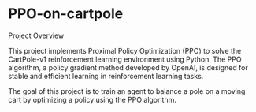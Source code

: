 # PPO-on-cartpole
Project Overview


This project implements Proximal Policy Optimization (PPO) to solve the CartPole-v1 reinforcement learning environment using Python. The PPO algorithm, a policy gradient method developed by OpenAI, is designed for stable and efficient learning in reinforcement learning tasks.



The goal of this project is to train an agent to balance a pole on a moving cart by optimizing a policy using the PPO algorithm.

